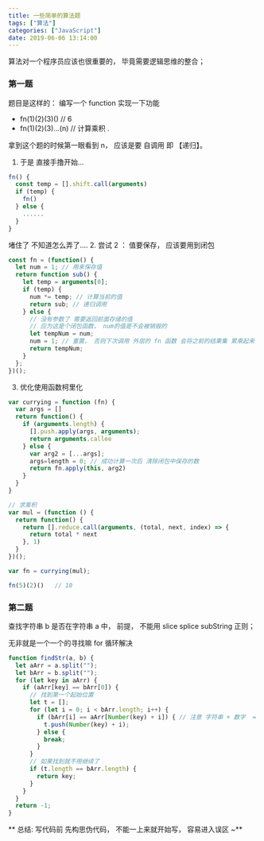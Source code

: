 ```yaml
---
title: 一些简单的算法题
tags: ["算法"]
categories: ["JavaScript"]
date: 2019-06-06 13:14:00
---
```


算法对一个程序员应该也很重要的， 毕竟需要逻辑思维的整合；

<!-- more -->

### 第一题

题目是这样的：
编写一个 function 实现一下功能

- fn(1)(2)(3)() // 6
- fn(1)(2)(3)...(n) // 计算乘积 .

拿到这个题的时候第一眼看到 n， 应该是要 自调用 即 【递归】。
1. 于是 直接手撸开始...
```js
fn() {
  const temp = [].shift.call(arguments)
  if (temp) {
    fn()
  } else {
    ......
  }
}
```
  堵住了 不知道怎么弄了....
2. 尝试 2 ：
   值要保存， 应该要用到闭包
```js
const fn = (function() {
  let num = 1; // 用来保存值
  return function sub() {
    let temp = arguments[0];
    if (temp) {
      num *= temp; // 计算当前的值
      return sub; // 递归调用
    } else {
      // 没有参数了 需要返回前面存储的值
      // 应为这是个闭包函数， num的值是不会被销毁的
      let tempNum = num;
      num = 1; // 重置， 否则下次调用 外层的 fn 函数 会将之前的结果集 累乘起来
      return tempNum;
    }
  };
})();
```
3. 优化使用函数柯里化
```js
var currying = function (fn) {
  var args = []
  return function() {
    if (arguments.length) {
      [].push.apply(args, arguments);
      return arguments.callee
    } else {
      var arg2 = [...args];
      args=length = 0; // 成功计算一次后 清除闭包中保存的数
      return fn.apply(this, arg2)   
    }
  }
}

// 求乘积
var mul = (function () {
  return function() {
    return [].reduce.call(arguments, (total, next, index) => {
      return total * next
    }, 1)
  }
})();

var fn = currying(mul);

fn(5)(2)()   // 10
```
### 第二题

查找字符串 b 是否在字符串 a 中， 前提， 不能用 slice splice subString 正则；

无非就是一个一个的寻找嘛 for 循环解决

```js
function findStr(a, b) {
  let aArr = a.split("");
  let bArr = b.split("");
  for (let key in aArr) {
    if (aArr[key] == bArr[0]) {
      // 找到第一个起始位置
      let t = [];
      for (let i = 0; i < bArr.length; i++) {
        if (bArr[i] == aArr[Number(key) + i]) { // 注意 字符串 + 数字  = 字符串
          t.push(Number(key) + i);
        } else {
          break;
        }
      }
      // 如果找到就不用继续了
      if (t.length == bArr.length) {
        return key;
      }
    }
  }
  return -1;
}
```

** 总结: 写代码前 先构思伪代码， 不能一上来就开始写， 容易进入误区 ~**
